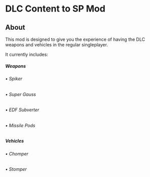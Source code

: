 # DLC Content to SP Mod

## About

This mod is designed to give you the experience of having the DLC weapons and vehicles in the regular singleplayer.

It currently includes:

##### Weapons

###### • Spiker
###### • Super Gauss
###### • EDF Subverter
###### • Missile Pods

##### Vehicles

###### • Chomper
###### • Stomper
